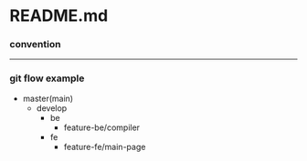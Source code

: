 # README.md

### convention

---

### git flow example
- master(main)
    - develop
        - be
            - feature-be/compiler
        - fe
            - feature-fe/main-page

